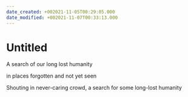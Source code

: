 ```yaml
---
date_created: +002021-11-05T00:29:05.000
date_modified: +002021-11-07T00:33:13.000
---
```


# Untitled

A search of our long lost humanity

in places forgotten and not yet seen

Shouting in never-caring crowd, a search for some long-lost humanity
